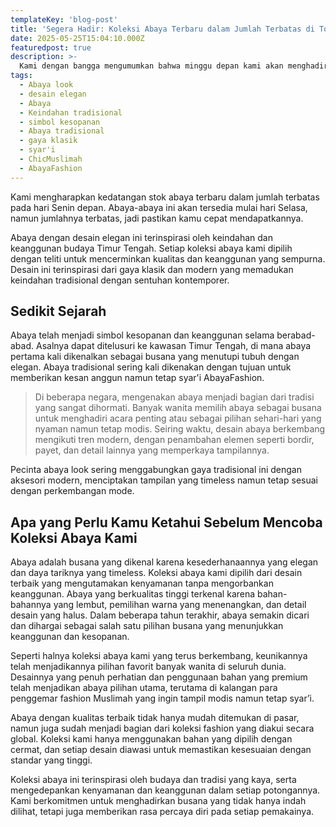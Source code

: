 ```yaml
---
templateKey: 'blog-post'
title: 'Segera Hadir: Koleksi Abaya Terbaru dalam Jumlah Terbatas di Toko Minggu Depan'
date: 2025-05-25T15:04:10.000Z
featuredpost: true
description: >-
  Kami dengan bangga mengumumkan bahwa minggu depan kami akan menghadirkan koleksi abaya edisi terbatas di toko kami.Gaya kasual yang sopan dan manis, boleh digayakan dengan heels atau sneakers.
tags:
  - Abaya look
  - desain elegan
  - Abaya
  - Keindahan tradisional
  - simbol kesopanan
  - Abaya tradisional
  - gaya klasik
  - syar'i
  - ChicMuslimah
  - AbayaFashion
---
```


Kami mengharapkan kedatangan stok abaya terbaru dalam jumlah terbatas pada hari Senin depan. Abaya-abaya ini akan tersedia mulai hari Selasa, namun jumlahnya terbatas, jadi pastikan kamu cepat mendapatkannya.

Abaya dengan desain elegan ini terinspirasi oleh keindahan dan keanggunan budaya Timur Tengah. Setiap koleksi abaya kami dipilih dengan teliti untuk mencerminkan kualitas dan keanggunan yang sempurna. Desain ini terinspirasi dari gaya klasik dan modern yang memadukan keindahan tradisional dengan sentuhan kontemporer.

## Sedikit Sejarah
Abaya telah menjadi simbol kesopanan dan keanggunan selama berabad-abad. Asalnya dapat ditelusuri ke kawasan Timur Tengah, di mana abaya pertama kali dikenalkan sebagai busana yang menutupi tubuh dengan elegan. Abaya tradisional sering kali dikenakan dengan tujuan untuk memberikan kesan anggun namun tetap syar'i AbayaFashion.

>Di beberapa negara, mengenakan abaya menjadi bagian dari tradisi yang sangat dihormati. Banyak wanita memilih abaya sebagai busana untuk menghadiri acara penting atau sebagai pilihan sehari-hari yang nyaman namun tetap modis. Seiring waktu, desain abaya berkembang mengikuti tren modern, dengan penambahan elemen seperti bordir, payet, dan detail lainnya yang memperkaya tampilannya.

Pecinta abaya look sering menggabungkan gaya tradisional ini dengan aksesori modern, menciptakan tampilan yang timeless namun tetap sesuai dengan perkembangan mode.

## Apa yang Perlu Kamu Ketahui Sebelum Mencoba Koleksi Abaya Kami
Abaya adalah busana yang dikenal karena kesederhanaannya yang elegan dan daya tariknya yang timeless. Koleksi abaya kami dipilih dari desain terbaik yang mengutamakan kenyamanan tanpa mengorbankan keanggunan. Abaya yang berkualitas tinggi terkenal karena bahan-bahannya yang lembut, pemilihan warna yang menenangkan, dan detail desain yang halus. Dalam beberapa tahun terakhir, abaya semakin dicari dan dihargai sebagai salah satu pilihan busana yang menunjukkan keanggunan dan kesopanan.

Seperti halnya koleksi abaya kami yang terus berkembang, keunikannya telah menjadikannya pilihan favorit banyak wanita di seluruh dunia. Desainnya yang penuh perhatian dan penggunaan bahan yang premium telah menjadikan abaya pilihan utama, terutama di kalangan para penggemar fashion Muslimah yang ingin tampil modis namun tetap syar’i.

Abaya dengan kualitas terbaik tidak hanya mudah ditemukan di pasar, namun juga sudah menjadi bagian dari koleksi fashion yang diakui secara global. Koleksi kami hanya menggunakan bahan yang dipilih dengan cermat, dan setiap desain diawasi untuk memastikan kesesuaian dengan standar yang tinggi.

Koleksi abaya ini terinspirasi oleh budaya dan tradisi yang kaya, serta mengedepankan kenyamanan dan keanggunan dalam setiap potongannya. Kami berkomitmen untuk menghadirkan busana yang tidak hanya indah dilihat, tetapi juga memberikan rasa percaya diri pada setiap pemakainya.
